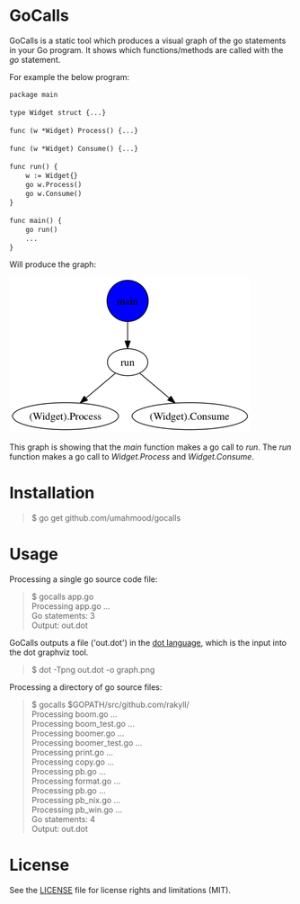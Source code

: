 # GoCalls

GoCalls is a static tool which produces a visual graph of the go statements in 
your Go program. It shows which functions/methods are called with the *go* statement.

For example the below program:

```
package main

type Widget struct {...}

func (w *Widget) Process() {...}

func (w *Widget) Consume() {...}

func run() {
    w := Widget{}
    go w.Process()
    go w.Consume()
}

func main() {
    go run()
    ...
}
```

Will produce the graph:

![graph](https://github.com/umahmood/gocalls/blob/master/graph.png)

This graph is showing that the *main* function makes a go call to *run*. The *run* 
function makes a go call to *Widget.Process* and *Widget.Consume*.  

# Installation

> $ go get github.com/umahmood/gocalls

# Usage

Processing a single go source code file:

> $ gocalls app.go <br/>
> Processing app.go ... <br/>
> Go statements: 3 <br/>
> Output: out.dot <br/>

GoCalls outputs a file ('out.dot') in the [dot language](http://www.graphviz.org/Documentation.php), which is the input into the dot graphviz tool.

> $ dot -Tpng out.dot -o graph.png

Processing a directory of go source files:

> $ gocalls $GOPATH/src/github.com/rakyll/ <br/>
> Processing boom.go ...<br/>
> Processing boom_test.go ...<br/>
> Processing boomer.go ...<br/>
> Processing boomer_test.go ...<br/>
> Processing print.go ...<br/>
> Processing copy.go ...<br/>
> Processing pb.go ...<br/>
> Processing format.go ...<br/>
> Processing pb.go ...<br/>
> Processing pb_nix.go ...<br/>
> Processing pb_win.go ...<br/>
> Go statements: 4<br/>
> Output: out.dot<br/>

# License

See the [LICENSE](LICENSE.md) file for license rights and limitations (MIT).
